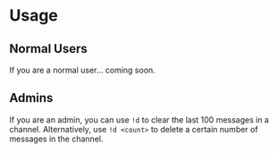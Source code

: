 # Usage

## Normal Users

If you are a normal user... coming soon.

## Admins

If you are an admin, you can use `!d` to clear the last 100 messages in a channel. Alternatively, use `!d <count>` to delete a certain number of messages in the channel.
